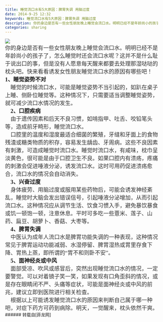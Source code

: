 ```yaml
---
title: 睡觉流口水有5大原因：脾胃失调 用脑过度
date: 2014-9-25 12:32
keywords: 睡觉流口水有5大原因：脾胃失调 用脑过度
description: 你的身边是否有一些女性朋友晚上睡觉会流口水。明明已经不是年龄尚小的孩子了，怎么睡觉时还会流口水呢？这并不是什么耻于说出口的事，但是没有人愿意每天醒来都要去处理那湿哒哒的枕头吧。快来看看诱发女性朋友睡觉流口水的原因有哪些吧！1、睡觉姿势不对    睡觉的时候流口水，可能是睡觉姿势不当引起的，如趴在桌子上睡、侧卧位睡觉等。这种情况下，只需要适当调整睡觉姿势，就可减少流口水情况的发生。    2、口腔疾病    由于遗传因素和后天不良习惯，如啃指甲、吐舌、咬铅笔头等，造成前牙畸形，睡觉流口水。    口腔里的温度和湿度最适合细菌的繁殖，牙缝和牙面上的食物残渣或糖类物质的积存，容易发生龋齿、牙周病。这些不良因素有刺激，可造成睡觉时流口水。睡觉时流口水，有咸味，枕巾呈淡黄色，很可能是由于口腔卫生不良。如果口腔内有溃疡，疼痛的刺激会促进唾液分泌，诱发流口水。这时可用药促进溃疡愈合，流口水的情况会自动消失。    3、兴奋过度    身体疲劳、用脑过度或服用某些药物后，可能会诱发神经紊乱，睡觉时大脑会发出错误信号，引起唾液分泌增加，从而引起流口水。这种情况应从调节生活、饮食习惯入手，避免暴饮暴食或饥一顿饱一顿，注意休息。平时可多吃一些薏米、莲子、山药、扁豆、胡萝卜、香菇、大枣等。    4、脾胃失调    中医认为成年人流口水是脾胃功能失调的一种表现，这种情况常见于脾胃运动功能减弱、水湿停留、脾胃湿热或胃里存食下降、胃热上蒸，即所谓的“胃不和则卧不安”。    5、面神经炎或中风    面部受凉、吹风或感冒后，突然出现睡觉流口水的情况，一定要警觉。可以对着镜子笑一笑，如果发现有口角歪斜的情况，或是存在眼睛闭不严、头痛等症状，可能是面神经炎或中风的前兆，建议立即到医院进行相关检查。    根据以上可能诱发睡觉流口水的原因来判断自己属于哪一种吧，对症下药方可药到病除。明天，一觉醒来，枕头依然干爽。
categories: sharing
---
```

<td class="t_f" id="postmessage_133843">


<img aid="56346" data-cf-modified-b1b4cfc05230aeca84e3114a-="" file="data/attachment/forum/201409/25/123109o90e9jej0uc9c1m9.png.thumb.jpg" id="aimg_56346" inpost="1" onclick="" onmouseover="" src="http://www.flw.ph/data/attachment/forum/201409/25/123109o90e9jej0uc9c1m9.png" style="cursor:pointer" zoomfile="data/attachment/forum/201409/25/123109o90e9jej0uc9c1m9.png"/>


<br/>
<font color="#333333"><font face="新宋体"><font size="4">你的身边是否有一些女性朋友晚上睡觉会流口水。明明已经不是年龄尚小的孩子了，怎么睡觉时还会流口水呢？这并不是什么耻于说出口的事，但是没有人愿意每天醒来都要去处理那湿哒哒的枕头吧。快来看看诱发女性朋友睡觉流口水的原因有哪些吧！</font></font></font><br/>
<font face="新宋体"><font size="4"><strong>1、睡觉姿势不对</strong><br/>
<font color="#333333">    睡觉的时候流口水，可能是睡觉姿势不当引起的，如趴在桌子上睡、侧卧位睡觉等。这种情况下，只需要适当调整睡觉姿势，就可减少流口水情况的发生。</font><br/>
<font color="#333333">   </font><strong> 2、口腔疾病</strong><br/>
<font color="#333333">    由于遗传因素和后天不良习惯，如啃指甲、吐舌、咬铅笔头等，造成前牙畸形，睡觉流口水。</font><br/>
<font color="#333333">    口腔里的温度和湿度最适合细菌的繁殖，牙缝和牙面上的食物残渣或糖类物质的积存，容易发生龋齿、牙周病。这些不良因素有刺激，可造成睡觉时流口水。睡觉时流口水，有咸味，枕巾呈淡黄色，很可能是由于口腔卫生不良。如果口腔内有溃疡，疼痛的刺激会促进唾液分泌，诱发流口水。这时可用药促进溃疡愈合，流口水的情况会自动消失。</font><br/>
<font color="#333333">    </font><strong>3、兴奋过度</strong><br/>
<font color="#333333">    身体疲劳、用脑过度或服用某些药物后，可能会诱发神经紊乱，睡觉时大脑会发出错误信号，引起唾液分泌增加，从而引起流口水。这种情况应从调节生活、饮食习惯入手，避免暴饮暴食或饥一顿饱一顿，注意休息。平时可多吃一些薏米、莲子、山药、扁豆、胡萝卜、香菇、大枣等。</font><br/>
<font color="#333333">   </font><strong> 4、脾胃失调</strong><br/>
<font color="#333333">    中医认为成年人流口水是脾胃功能失调的一种表现，这种情况常见于脾胃运动功能减弱、水湿停留、脾胃湿热或胃里存食下降、胃热上蒸，即所谓的“胃不和则卧不安”。</font><br/>
<font color="#333333">    </font><strong>5、面神经炎或中风</strong><br/>
<font color="#333333">    面部受凉、吹风或感冒后，突然出现睡觉流口水的情况，一定要警觉。可以对着镜子笑一笑，如果发现有口角歪斜的情况，或是存在眼睛闭不严、头痛等症状，可能是面神经炎或中风的前兆，建议立即到医院进行相关检查。</font><br/>
<font color="#333333">    根据以上可能诱发睡觉流口水的原因来判断自己属于哪一种吧，对症下药方可药到病除。明天，一觉醒来，枕头依然干爽。</font></font></font><br/>
</td>
###### 转载自[菲龙网]
